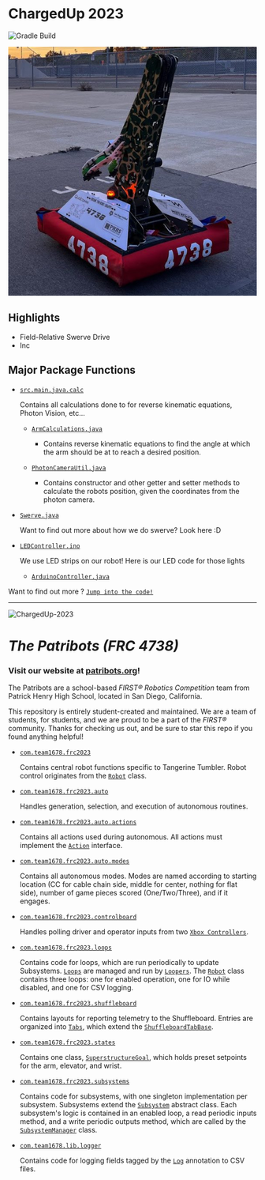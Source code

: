 # ChargedUp 2023
![Gradle Build](https://img.shields.io/github/actions/workflow/status/Patribots4738/ChargedUp2023/gradle.yml?label=Gradle%20Build&logo=Gradle)


![Robot Image](src\main\deploy\images\jerome.jpg)

## Highlights
  - Field-Relative Swerve Drive 
  - Inc

## Major Package Functions

  - [`src.main.java.calc`](src\main\java\calc)

    Contains all calculations done to for reverse kinematic equations, Photon Vision, etc...
    - [`ArmCalculations.java`](src\main\java\calc\ArmCalculations.java)
      - Contains reverse kinematic equations to find the angle at which the arm should be at to reach a desired position. 

    - [`PhotonCameraUtil.java`]()
      - Contains constructor and other getter and setter methods to calculate the robots position, given the coordinates from the photon camera. 

  - [`Swerve.java`](src\main\java\hardware\Swerve.java)

    Want to find out more about how we do swerve? Look here :D

  - [`LEDController.ino`](src\main\java\hardware\LEDController\LEDController.ino)

    We use LED strips on our robot! Here is our LED code for those lights 

    - [`ArduinoController.java`](src\main\java\hardware\ArduinoController.java)

Want to find out more ?
[`Jump into the code!`](src/main/java/)

____

![ChargedUp-2023](https://upload.wikimedia.org/wikipedia/en/thumb/b/b7/Charged_Up_Logo.svg/220px-Charged_Up_Logo.svg.png)

# _**The Patribots (FRC 4738)**_
### Visit our website at [patribots.org](https://www.patribots.org)!

The Patribots are a school-based _FIRST&reg; Robotics Competition_ team from Patrick Henry High School, located in San Diego, California. 

This repository is entirely student-created and maintained.
We are a team of students, for students, and we are proud to be a part of the _FIRST&reg;_ community.
Thanks for checking us out, and be sure to star this repo if you found anything helpful!


- [`com.team1678.frc2023`](src/main/java/com/team1678/frc2023/)
	
	Contains central robot functions specific to Tangerine Tumbler.  Robot control originates from the [`Robot`](/src/main/java/com/team1678/frc2023/Robot.java) class.

- [`com.team1678.frc2023.auto`](src/main/java/com/team1678/frc2023/auto)
	
	Handles generation, selection, and execution of autonomous routines.

- [`com.team1678.frc2023.auto.actions`](src/main/java/com/team1678/frc2023/auto/actions/)
	
	Contains all actions used during autonomous.  All actions must implement the [`Action`](src/main/java/com/team1678/frc2023/auto/actions/Action.java) interface.  

- [`com.team1678.frc2023.auto.modes`](src/main/java/com/team1678/frc2023/auto/modes/)
	
	Contains all autonomous modes.  Modes are named according to starting location (CC for cable chain side, middle for center, nothing for flat side), number of game pieces scored (One/Two/Three), and if it engages.

 - [`com.team1678.frc2023.controlboard`](src/main/java/com/team1678/frc2023/controlboard/)
	
	Handles polling driver and operator inputs from two [`Xbox Controllers`](src/main/java/com/team1678/frc2023/controlboard/CustomXboxController.java).

 - [`com.team1678.frc2023.loops`](src/main/java/com/team1678/frc2023/loops/)
	
	Contains code for loops, which are run periodically to update Subsystems.  [`Loops`](src/main/java/com/team1678/frc2023/loops/Loop.java) are managed and run by [`Loopers`](src/main/java/com/team1678/frc2023/loops/Looper.java).  The [`Robot`](/src/main/java/com/team1678/frc2023/Robot.java) class contains three loops: one for enabled operation, one for IO while disabled, and one for CSV logging.

- [`com.team1678.frc2023.shuffleboard`](src/main/java/com/team1678/frc2023/shuffleboard/)
	
	Contains layouts for reporting telemetry to the Shuffleboard.  Entries are organized into [`Tabs`](src/main/java/com/team1678/frc2023/shuffleboard/tabs/), which extend the [`ShuffleboardTabBase`](src/main/java/com/team1678/frc2023/shuffleboard/ShuffleboardTabBase.java).

- [`com.team1678.frc2023.states`](src/main/java/com/team1678/frc2023/states/)

	Contains one class, [`SuperstructureGoal`](src/main/java/com/team1678/frc2023/states/SuperstructureGoal.java), which holds preset setpoints for the arm, elevator, and wrist.

- [`com.team1678.frc2023.subsystems`](src/main/java/com/team1678/frc2023/subsystems/)

	Contains code for subsystems, with one singleton implementation per subsystem.  Subsystems extend the [`Subsystem`](src/main/java/com/team1678/frc2023/subsystems/Subsystem.java) abstract class. Each subsystem's logic is contained in an enabled loop, a read periodic inputs method, and a write periodic outputs method, which are called by the [`SubsystemManager`](src/main/java/com/team1678/frc2023/SubsystemManager.java) class.  


- [`com.team1678.lib.logger`](src/main/java/com/team1678/lib/logger/)

	Contains code for logging fields tagged by the [`Log`](src/main/java/com/team1678/lib/logger/Log.java) annotation to CSV files.

